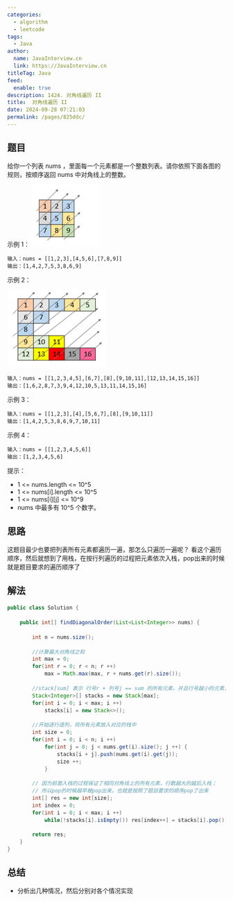 ```yaml
---
categories: 
  - algorithm
  - leetcode
tags: 
  - Java
author: 
  name: JavaInterview.cn
  link: https://JavaInterview.cn
titleTag: Java
feed: 
  enable: true
description: 1424. 对角线遍历 II
title:  对角线遍历 II
date: 2024-09-28 07:21:03
permalink: /pages/825ddc/
---
```


## 题目

给你一个列表 nums ，里面每一个元素都是一个整数列表。请你依照下面各图的规则，按顺序返回 nums 中对角线上的整数。



示例 1：
![sample_1_1784.png](../../../media/pictures/leetcode/sample_1_1784.png)


    输入：nums = [[1,2,3],[4,5,6],[7,8,9]]
    输出：[1,4,2,7,5,3,8,6,9]
示例 2：

![sample_2_1784.png](../../../media/pictures/leetcode/sample_2_1784.png)

    输入：nums = [[1,2,3,4,5],[6,7],[8],[9,10,11],[12,13,14,15,16]]
    输出：[1,6,2,8,7,3,9,4,12,10,5,13,11,14,15,16]
示例 3：
    
    输入：nums = [[1,2,3],[4],[5,6,7],[8],[9,10,11]]
    输出：[1,4,2,5,3,8,6,9,7,10,11]
示例 4：

    输入：nums = [[1,2,3,4,5,6]]
    输出：[1,2,3,4,5,6]
    

提示：

* 1 <= nums.length <= 10^5
* 1 <= nums[i].length <= 10^5
* 1 <= nums[i][j] <= 10^9
* nums 中最多有 10^5 个数字。

## 思路

这题目最少也要把列表所有元素都遍历一遍，那怎么只遍历一遍呢？ 看这个遍历顺序，然后就想到了用栈，在按行列遍历的过程把元素依次入栈，pop出来的时候就是题目要求的遍历顺序了

## 解法
```java
public class Solution {

    public int[] findDiagonalOrder(List<List<Integer>> nums) {

        int n = nums.size();

        //计算最大对角线之和
        int max = 0;
        for(int r = 0; r < n; r ++)
            max = Math.max(max, r + nums.get(r).size());

        //stack[sum] 表示 行号r + 列号j == sum 的所有元素，并且行号越小的元素，越先入栈
        Stack<Integer>[] stacks = new Stack[max];
        for(int i = 0; i < max; i ++)
            stacks[i] = new Stack<>();

        //开始逐行逐列，将所有元素放入对应的栈中
        int size = 0;
        for(int i = 0; i < n; i ++)
            for(int j = 0; j < nums.get(i).size(); j ++) {
                stacks[i + j].push(nums.get(i).get(j));
                size ++;
            }

        // 因为前面入栈的过程保证了相同对角线上的所有元素，行数越大的越后入栈；
        // 所以pop的时候越早被pop出来，也就是按照了题目要求的顺序pop了出来
        int[] res = new int[size];
        int index = 0;
        for(int i = 0; i < max; i ++)
            while(!stacks[i].isEmpty()) res[index++] = stacks[i].pop();

        return res;
    }
}

```

## 总结

- 分析出几种情况，然后分别对各个情况实现 
